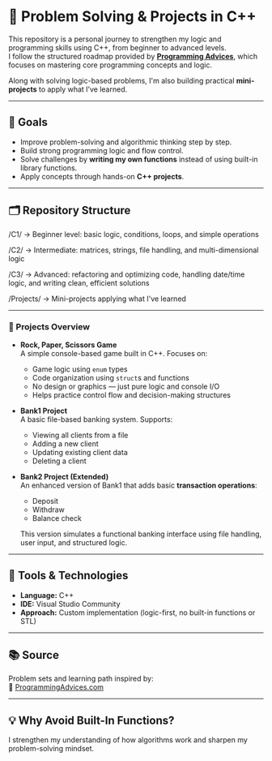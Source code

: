 # 🧠 Problem Solving & Projects in C++

This repository is a personal journey to strengthen my logic and programming skills using C++, from beginner to advanced levels.  
I follow the structured roadmap provided by **[Programming Advices](https://www.programmingadvices.com/)**, which focuses on mastering core programming concepts and logic.

Along with solving logic-based problems, I'm also building practical **mini-projects** to apply what I’ve learned.

---

## 🚀 Goals

- Improve problem-solving and algorithmic thinking step by step.  
- Build strong programming logic and flow control.  
- Solve challenges by **writing my own functions** instead of using built-in library functions.  
- Apply concepts through hands-on **C++ projects**.

---

## 🗂️ Repository Structure

/C1/ → Beginner level: basic logic, conditions, loops, and simple operations

/C2/ → Intermediate: matrices, strings, file handling, and multi-dimensional logic

/C3/ → Advanced: refactoring and optimizing code, handling date/time logic, and writing clean, efficient solutions

/Projects/ → Mini-projects applying what I've learned


---

### 📁 Projects Overview

- **Rock, Paper, Scissors Game**  
  A simple console-based game built in C++. Focuses on:
  - Game logic using `enum` types  
  - Code organization using `struct`s and functions  
  - No design or graphics — just pure logic and console I/O  
  - Helps practice control flow and decision-making structures

- **Bank1 Project**  
  A basic file-based banking system. Supports:
  - Viewing all clients from a file  
  - Adding a new client  
  - Updating existing client data  
  - Deleting a client  

- **Bank2 Project (Extended)**  
  An enhanced version of Bank1 that adds basic **transaction operations**:
  - Deposit  
  - Withdraw  
  - Balance check  

  This version simulates a functional banking interface using file handling, user input, and structured logic.

---

## 🧰 Tools & Technologies

- **Language:** C++  
- **IDE:** Visual Studio Community  
- **Approach:** Custom implementation (logic-first, no built-in functions or STL)

---

## 📚 Source

Problem sets and learning path inspired by:  
🔗 [ProgrammingAdvices.com](https://www.programmingadvices.com/)

---

## 💡 Why Avoid Built-In Functions?

I strengthen my understanding of how algorithms work and sharpen my problem-solving mindset.
